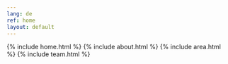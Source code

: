 ```yaml
---
lang: de
ref: home
layout: default
---
```


{% include home.html %}
{% include about.html %}
{% include area.html %}
{% include team.html %}
